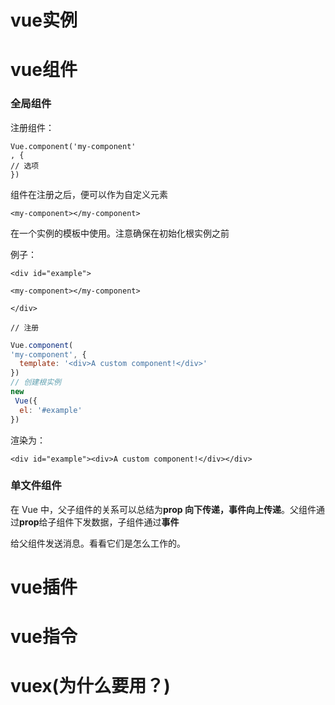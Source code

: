 # vue实例

# vue组件

### 全局组件

注册组件：

```
Vue.component('my-component'
, {
// 选项
})
```

组件在注册之后，便可以作为自定义元素

`<my-component></my-component>`

在一个实例的模板中使用。注意确保在初始化根实例之前

例子：

`<div id="example">`

`<my-component></my-component>`

`</div>`

```
// 注册
```

```js
Vue.component(
'my-component', {
  template: '<div>A custom component!</div>'
})
// 创建根实例
new
 Vue({
  el: '#example'
})
```

渲染为：

```
<div id="example"><div>A custom component!</div></div>
```

### 单文件组件

在 Vue 中，父子组件的关系可以总结为**prop 向下传递，事件向上传递**。父组件通过**prop**给子组件下发数据，子组件通过**事件**

给父组件发送消息。看看它们是怎么工作的。

# vue插件

# vue指令

# vuex\(为什么要用？\)



